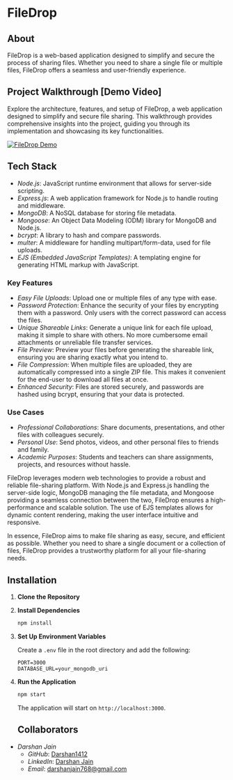# FileDrop

## About

FileDrop is a web-based application designed to simplify and secure the process of sharing files. Whether you need to share a single file or multiple files, FileDrop offers a seamless and user-friendly experience. 

## Project Walkthrough [Demo Video]
Explore the architecture, features, and setup of FileDrop, a web application designed to simplify and secure file sharing. This walkthrough provides comprehensive insights into the project, guiding you through its implementation and showcasing its key functionalities.

[![FileDrop Demo](https://img.youtube.com/vi/B6LK3JScPBs/0.jpg)](https://youtu.be/B6LK3JScPBs)


## Tech Stack

- *Node.js*: JavaScript runtime environment that allows for server-side scripting.
- *Express.js*: A web application framework for Node.js to handle routing and middleware.
- *MongoDB*: A NoSQL database for storing file metadata.
- *Mongoose*: An Object Data Modeling (ODM) library for MongoDB and Node.js.
- *bcrypt*: A library to hash and compare passwords.
- *multer*: A middleware for handling multipart/form-data, used for file uploads.
- *EJS (Embedded JavaScript Templates)*: A templating engine for generating HTML markup with JavaScript.

### Key Features

- *Easy File Uploads*: Upload one or multiple files of any type with ease.
- *Password Protection*: Enhance the security of your files by encrypting them with a password. Only users with the correct password can access the files.
- *Unique Shareable Links*: Generate a unique link for each file upload, making it simple to share with others. No more cumbersome email attachments or unreliable file transfer services.
- *File Preview*: Preview your files before generating the shareable link, ensuring you are sharing exactly what you intend to.
- *File Compression*: When multiple files are uploaded, they are automatically compressed into a single ZIP file. This makes it convenient for the end-user to download all files at once.
- *Enhanced Security*: Files are stored securely, and passwords are hashed using bcrypt, ensuring that your data is protected.

### Use Cases

- *Professional Collaborations*: Share documents, presentations, and other files with colleagues securely.
- *Personal Use*: Send photos, videos, and other personal files to friends and family.
- *Academic Purposes*: Students and teachers can share assignments, projects, and resources without hassle.

FileDrop leverages modern web technologies to provide a robust and reliable file-sharing platform. With Node.js and Express.js handling the server-side logic, MongoDB managing the file metadata, and Mongoose providing a seamless connection between the two, FileDrop ensures a high-performance and scalable solution. The use of EJS templates allows for dynamic content rendering, making the user interface intuitive and responsive.

In essence, FileDrop aims to make file sharing as easy, secure, and efficient as possible. Whether you need to share a single document or a collection of files, FileDrop provides a trustworthy platform for all your file-sharing needs.


## Installation

1. **Clone the Repository**

2. **Install Dependencies**

    ```bash
    npm install
    ```

3. **Set Up Environment Variables**

    Create a `.env` file in the root directory and add the following:

    ```env
    PORT=3000
    DATABASE_URL=your_mongodb_uri
    ```

4. **Run the Application**

    ```bash
    npm start
    ```

    The application will start on `http://localhost:3000`.

    ## Collaborators

- *Darshan Jain*
  - *GitHub*: [Darshan1412](https://github.com/Darshan1412)
  - *LinkedIn*: [Darshan Jain](https://www.linkedin.com/in/Darshan-Jain1)
  - *Email*: darshanjain768@gmail.com

